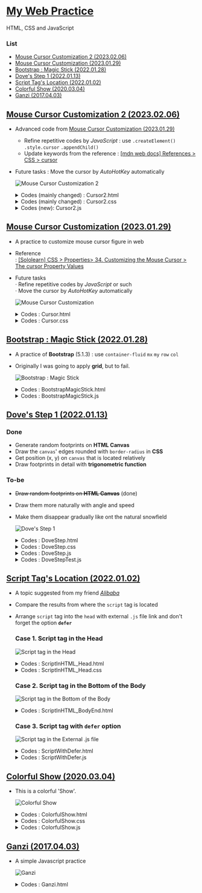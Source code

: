 # [My Web Practice](../README.md#my-web-practice)

HTML, CSS and JavaScript


### List

- [Mouse Cursor Customization 2 (2023.02.06)](#mouse-cursor-customization-2-20230206)
- [Mouse Cursor Customization (2023.01.29)](#mouse-cursor-customization-20230129)
- [Bootstrap : Magic Stick (2022.01.28)](#bootstrap--magic-stick-20220128)
- [Dove's Step 1 (2022.01.13)](#doves-step-1-20220113)
- [Script Tag's Location (2022.01.02)](#script-tags-location-20220102)
- [Colorful Show (2020.03.04)](#colorful-show-20200304)
- [Ganzi (2017.04.03)](#ganzi-20170403)


## [Mouse Cursor Customization 2 (2023.02.06)](#list)

- Advanced code from [Mouse Cursor Customization (2023.01.29)](#mouse-cursor-customization-20230129)
  - Refine repetitive codes by *JavaScript* : use `.createElement()` `.style.cursor` `.appendChild()`
  - Update keywords from the reference : [[mdn web docs] References > CSS > cursor](https://developer.mozilla.org/en-US/docs/Web/CSS/cursor)
- Future tasks : Move the cursor by *AutoHotKey* automatically

  ![Mouse Cursor Customization 2](./Images/Cursor2.gif)

  <details>
    <summary>Codes (mainly changed) : Cursor2.html</summary>

  ```html
      <head>
          ……
          <script defer src="./Cursor2.js" type="text/javascript"></script>
          ……
      </head>
  ```
  ```html
      <body>
          <div id="box">
              <h2>Mouse Cursor Customization 2</h2>
              <!-- Elements will be added by js -->
          </div>
          ……
      </body>
  ```
  </details>

  <details>
    <summary>Codes (mainly changed) : Cursor2.css</summary>

  ```css
  /* All blocks for classes related with cursor have been removed in CSS file. */
  ```
  </details>

  <details>
    <summary>Codes (new): Cursor2.js</summary>

  ```js
  var cursorTypes = [
      ["auto", "default", "none"],
      ["context-menu", "help", "pointer", "progress", "wait"],
      ["cell", "crosshair", "text", "vertical-text"],
      ["alias", "copy", "move"],
      ["no-drop", "not-allowed", "grab", "grabbing"],
      ["n-resize", "e-resize", "s-resize", "w-resize"],
      ["ne-resize", "nw-resize", "se-resize", "sw-resize"],
      ["ew-resize", "ns-resize", "nesw-resize", "nwse-resize"],
      ["zoom-in", "zoom-out"]
  ]

  // A function to generate span elements with inner text and cursor style
  function genBoxes(cursorTypes)
  {
      // Declare an object to indicate the element where new elements will be appended
      var obj = document.getElementById("box")

      // Loop for the array cursorTypes
      for (r in cursorTypes)
      {
          for (el in cursorTypes[r])
          {
              // Test : ok
              // console.log(cursorTypes[r][el])

              // Generate a box with style
              var newBox = document.createElement("span")
              // newBox.className = cursorTypes[r][el]                            // not needed
              newBox.innerText = cursorTypes[r][el]
              newBox.style.cursor = cursorTypes[r][el]

              // Append it
              obj.appendChild(newBox)
          }

          // Line replacement
          var br = document.createElement("br")
          obj.appendChild(br)
      }
  }

  // Run
  genBoxes(cursorTypes)
  ```
  </details>


## [Mouse Cursor Customization (2023.01.29)](#list)

- A practice to customize mouse cursor figure in web
- Reference  
  : [[Sololearn] CSS > Properties> 34. Customizing the Mouse Cursor > The cursor Property Values](https://www.sololearn.com/learning/1023/1110/1291/1)
- Future tasks  
  · Refine repetitive codes by *JavaScript* or such  
  · Move the cursor by *AutoHotKey* automatically

  ![Mouse Cursor Customization](./Images/Cursor.gif)

  <details>
    <summary>Codes : Cursor.html</summary>

  ```html
  <!DOCTYPE html>

  <html lang="en">

      <head>
          <meta charset="utf-8">
          <title>Mouse Cursor Customization</title>
          <meta name="author" content="kimpro82">
          <link rel="stylesheet" href="./Cursor.css">
      </head>

      <body>
          <div id="box">
              <h2>Mouse Cursor Customization</h2>

              <br>

              <span class="auto">auto</span>
              <span class="crosshair">crosshair</span>
              <span class="default">default</span>
              <span class="help">help</span>
              <span class="text">text</span>
              <span class="wait">wait</span>

              <br>

              <span class="n-resize">n-resize</span>
              <span class="s-resize">s-resize</span>
              <span class="ne-resize">ne-resize</span>
              <span class="sw-resize">sw-resize</span>
              
              <br>

              <span class="nw-resize">nw-resize</span>
              <span class="se-resize">se-resize</span>
              <span class="e-resize">e-resize</span>
              <span class="w-resize">w-resize</span>

              <br>

              <span class="pointer">pointer</span>
              <span class="progress">progress</span>
              <span class="not-allowed">not-allowed</span>
              <span class="no-drop">no-drop</span>

              <br>

              <span class="vertical-text">vertical-text</span>
              <span class="all-scroll">all-scroll</span>
              <span class="col-resize">col-resize</span>
              <span class="row-resize">row-resize</span>
          </div>

          <br>
          &nbsp;                                              <!-- to stay cursor when capture -->
      </body>

  </html>
  ```
  </details>

  <details>
    <summary>Codes : Cursor.css</summary>

  ```css
  @charset "EUC-KR";

  body
  {
      font-weight: bold;
  }

  #box
  {
      text-align: center;
      display: inline-block;
      border: 1px solid;
      padding: 5px;
      margin: 5px;
  }

  span
  {
      display: inline-block;
      border: 1px solid;
      padding: 5px;
      margin: 5px;
  }

  .auto           { cursor: auto;         }
  .crosshair      { cursor: crosshair;    }
  .default        { cursor: default;      }
  .help           { cursor: help;         }
  .text           { cursor: text;         }
  .wait           { cursor: wait;         }

  .n-resize       { cursor: n-resize;     }
  .s-resize       { cursor: s-resize;     }
  .ne-resize      { cursor: ne-resize;    }
  .sw-resize      { cursor: sw-resize;    }
  .nw-resize      { cursor: nw-resize;    }
  .se-resize      { cursor: se-resize;    }
  .e-resize       { cursor: e-resize;     }
  .w-resize       { cursor: w-resize;     }

  .pointer        { cursor: pointer;      }
  .progress       { cursor: progress;     }
  .not-allowed    { cursor: not-allowed;  }
  .no-drop        { cursor: no-drop;      }
  .vertical-text  { cursor: vertical-text;}
  .all-scroll     { cursor: all-scroll;   }
  .col-resize     { cursor: col-resize;   }
  .row-resize     { cursor: row-resize;   }
  ```
  </details>


## [Bootstrap : Magic Stick (2022.01.28)](#list)

- A practice of **Bootstrap** (5.1.3) : use `container-fluid` `mx` `my` `row` `col`
- Originally I was going to apply **grid**, but to fail.

  ![Bootstrap : Magic Stick](Images/BootstrapMagicStick.gif)

  <details>
    <summary>Codes : BootstrapMagicStick.html</summary>

  ```html
  ……
      <head>
          <meta charset="UTF-8">
          <title>Magic Stick by Bootstrap</title>
          <link href="./bootstrap5/css/bootstrap.min.css" rel="stylesheet" type="text/css">
          <script defer src="BootstrapMagicStick.js" type="text/javascript"></script>
      </head>

      <body>
          <div class="container-fluid mx-3 my-5">
              <div class="row">
                  <div class="col bg-primary text-center">
                      <h1><span id="text">여의봉아 여의봉아</span></h1>
                  </div>
              </div>
          </div>
      </body>
  ……
  ```
  </details>

  <details>
    <summary>Codes : BootstrapMagicStick.js</summary>

  ```js
  var direction = false;
  var width = 400;
  // console.log(width);

  function resize()
  {
      // Set direction and text content
      if (width < 450 && direction == false)
      {
          direction = !direction;
          document.getElementById("text").textContent = "길어져라 길어져라";
      }
      else if (width > 1000 && direction == true)
      {
          direction = !direction;
          document.getElementById("text").textContent = "짧아져라 짧아져라";
      }

      // Modify the body's width
      if (direction == true) { document.body.style.width = (Number(width) + 50) + 'px' }
      else  { document.body.style.width = (Number(width) - 50) + 'px'}

      width = document.body.style.width.replace(/[^0-9]/g, "");
      console.log(direction, width);
  }

  setInterval(resize, 100);
  ```
  </details>


## [Dove's Step 1 (2022.01.13)](#list)

### Done

- Generate random footprints on **HTML Canvas**
- Draw the `canvas`' edges rounded with `border-radius` in **CSS**
- Get position (x, y) on `canvas` that is located relatively
- Draw footprints in detail with **trigonometric function**

### To-be

- ~~Draw random footprints on **HTML Canvas**~~ (done)
- Draw them more naturally with angle and speed
- Make them disappear gradually like ont the natural snowfield

  ![Dove's Step 1](Images/DoveStep01.gif)

  <details>
    <summary>Codes : DoveStep.html</summary>

  ```html
  <!doctype html>

  <html lang="en">

      <head>

          <meta charset="utf-8">

          <title>Dove Step Simulation</title>
          <meta name="author" content="kimpro82">

          <link rel="stylesheet" href="DoveStep.css">
          <script defer src="DoveStep.js"></script>

      </head>

      <body>

          <p id="title">Dove's Step Simulation</p>

          <canvas id="canvas" width=600 height=600></canvas>
          <!-- It is necessary to fill width and height in HTML for dealing it with js -->

      </body>

  </html>
  ```
  </details>

  <details>
    <summary>Codes : DoveStep.css</summary>

  ```css
  body
  {
      text-align: center;
      font-size: 10px;
  }
  ```
  ```css
  #title
  {
      margin-top: 8rem;
      font-size: 4.5rem;
      margin-bottom: 1rem;

      font-family: Brush Script MT, Georgia, Garamond, Times New Roman, serif;

      color: crimson;
      text-shadow: 0.2rem 0.2rem 0.5rem black;
  }
  ```
  ```css
  #canvas
  {
      width: 600px;
      height: 600px;

      background-color: white;

      border: 1px solid gray;
      border-radius: 40px;

      box-shadow: 0.2rem 0.2rem 0.5rem;
  }
  ```
  </details>

  <details>
    <summary>Codes : DoveStep.js</summary>

  ```js
  // Declare global variables
  const canvas = document.getElementById("canvas");
  const ctx = canvas.getContext("2d");
  var x = -1, y = -1, direction = 0, step = 0;
  var interval = 1000;
  ```
  ```js
  // Start with a click on the canvas
  canvas.onclick = function(event)
  {
      x = event.clientX - ctx.canvas.offsetLeft;
      y = event.clientY - ctx.canvas.offsetTop;
      // test
      console.log("click point :", x, y);

      footPrint();
  }
  ```
  ```js
  // Determine where the next step is located
  function randomWalk()
  {
      if (x >= 0)
      {
          if (step > 19)
          {
              alert("The dove has archieved " + step + " steps. It became a budda and flied away!");
              return -1;
          }
          else
          {
              x = Math.round(Math.random() * 560) + 20;
              y = Math.round(Math.random() * 560) + 20;
              direction = Math.floor(Math.random() * 360);    // 0 ~ 359

              footPrint();
          }
      }
  }
  ```
  ```js
  // Figure the foot print in detail
  function footPrint()
  {
      var angles = [45, 90, 135, 270];
      ctx.beginPath();
      for (let i = 0; i < 4; i++)
      {
          ctx.moveTo(x, y);
          var x2 = x - Math.round(Math.cos(Math.PI * (angles[i] + direction) / 180) * 20);
          var y2 = y - Math.round(Math.sin(Math.PI * (angles[i] + direction) / 180) * 20);
          ctx.lineTo(x2, y2);
      }
      ctx.closePath();
      ctx.stroke();

      step++;

      // test
      console.log(step + "th step :", x, y, direction);
  }
  ```
  ```js
  // Loop by setInterval()
  setInterval(randomWalk, interval);
  ```
  </details>

  <details>
    <summary>Codes : DoveStepTest.js</summary>

  ```js
  // Rounding off in JavaScript

  console.log(Math.floor(0.7))                // 0
  console.log(Math.ceil(1.3))                 // 2
  console.log(Math.round(2.3))                // 2
  console.log(Math.round(2.7))                // 3
  ```
  ```js
  // Trigonometric Function in JavaScript

  console.log(Math.PI);                       // 3.141592653589793
  console.log(Math.PI / 180)                  // 0.017453292519943295

  console.log(Math.sin(Math.PI / 180))        // 0.01745240643728351
  console.log(Math.cos(Math.PI / 180))        // 0.9998476951563913

  console.log(Math.sin(Math.PI *   0 / 180))  // 0
  console.log(Math.sin(Math.PI *  30 / 180))  // 0.49999999999999994
  console.log(Math.sin(Math.PI *  45 / 180))  // 0.7071067811865475
  console.log(Math.sin(Math.PI *  60 / 180))  // 0.8660254037844386
  console.log(Math.sin(Math.PI *  90 / 180))  // 1
  console.log(Math.sin(Math.PI * 180 / 180))  // 1.2246467991473532e-16 ≒ 0
  console.log(Math.sin(Math.PI * 270 / 180))  // -1
  console.log(Math.sin(Math.PI * 360 / 180))  // -2.4492935982947064e-16 ≒ 0

  console.log(Math.cos(Math.PI *   0 / 180))  // 1
  console.log(Math.cos(Math.PI *  30 / 180))  // 0.8660254037844387
  console.log(Math.cos(Math.PI *  45 / 180))  // 0.7071067811865476
  console.log(Math.cos(Math.PI *  60 / 180))  // 0.5000000000000001
  console.log(Math.cos(Math.PI *  90 / 180))  // 6.123233995736766e-17 ≒ 0
  console.log(Math.cos(Math.PI * 180 / 180))  // -1
  console.log(Math.cos(Math.PI * 270 / 180))  // -1.8369701987210297e-16 ≒ 0
  console.log(Math.cos(Math.PI * 360 / 180))  // 1
  ```
  </details>


## [Script Tag's Location (2022.01.02)](#list)

- A topic suggested from my friend [*Alibaba*](https://github.com/abiriadev)
- Compare the results from where the `script` tag is located
- Arrange `script` tag into the `head` with external `.js` file link and don't forget the option **`defer`**

  ### Case 1. Script tag in the Head

  ![Script tag in the Head](Images/ScriptInHTML_Head.PNG)

  <details>
    <summary>Codes : ScriptInHTML_Head.html</summary>

  ```html
  ……
      <head>

          <meta charset="EUC-KR">
          <title>Script in the Head</title>
          <link rel="stylesheet" href="ScriptInHTML.css">
          <script>document.getElementsByTagName('p')[0].style.color = "red"</script>

      </head>
  ……
  ```
  </details>
  <details>
    <summary>Codes : ScriptInHTML_Head.css</summary>

  ```css
  p {
    text-align: center;
    font-family: Brush Script MT, Georgia, Garamond, Times New Roman, serif;
    /* font reference ☞ https://www.w3schools.com/css/css_font.asp */
      color: blue;
    font-size: 700%;
    margin: 0;
  }
  ```
  </details>

  ### Case 2. Script tag in the Bottom of the Body

  ![Script tag in the Bottom of the Body](Images/ScriptInHTML_BodyEnd.PNG)

  <details>
    <summary>Codes : ScriptInHTML_BodyEnd.html</summary>

  ```html
  ……
      <body>

          <p>Be the reads!</p>
          <script>document.getElementsByTagName('p')[0].style.color = "red"</script>

      </body>
  ……
  ```
  </details>

  ### Case 3. Script tag with `defer` option

  ![Script tag in the External .js file](Images/ScriptInExternalJS.PNG)

  <details>
    <summary>Codes : ScriptWithDefer.html</summary>

  ```html
  ……
      <head>

          ……
          <script defer src="ScriptInExternalJS.js"></script>
          <!-- don't forget "defer" ! -->

      </head>
  ……
  ```
  </details>
  <details>
    <summary>Codes : ScriptWithDefer.js</summary>

  ```js
  document.getElementsByTagName('p')[0].style.color = "red"
  ```
  </details>


## [Colorful Show (2020.03.04)](#list)

- This is a colorful 'Show'.

  ![Colorful Show](Images/ColorfulShow.gif)

  <details>
    <summary>Codes : ColorfulShow.html</summary>

  ```html
  <!DOCTYPE html>

  <html>

  <head>
    <meta charset="EUC-KR">
    <title>Colorful Show</title>
      <link rel="stylesheet" href="ColorfulShow.css">
  </head>

  <body>
    <p id='chameleon'>Show</p>
      <script src="ColorfulShow.js">
      <!--
        <script> can be located in <head> or <body>. 
        But, in this case, we should consider execution sequence.
      -->
      
    </script> 
  </body>

  </html>
  ```
  </details>
  <details>
    <summary>Codes : ColorfulShow.css</summary>

  ```css
  @charset "EUC-KR";

  #chameleon {
    text-align: center;
    font-family: "Times New Roman", Times, serif;
    font-size: 1000%;
  }
  ```
  </details>
  <details>
    <summary>Codes : ColorfulShow.js</summary>

  ```javascript
  function changeColor() {
    randNumDec = Math.floor(Math.random() * Math.pow(256, 3));
      /*
      * Math.random() returns a number lower than 1.
      * Math.floor() returns the largest integer less than or equal to a given number.
      * 256**3 is for the RGB color range between #000000 ~ #FFFFFF.
      */
    randNumHex = randNumDec.toString(16); /* Convert Decimal to Hexadecimal */

    /* document.write(randNumHex, "<br>"); */
      /* document.write() returns real HTML codes. */
      /* document.write(typeof randColor);
      * string
      */

    document.getElementById('chameleon').style.color = '#' + randNumHex;
  }

  setInterval(changeColor, 1000);
  ```
  </details>


## [Ganzi (2017.04.03)](#list)

- A simple Javascript practice

  ![Ganzi](Images/Ganzi.gif)

  <details>
    <summary>Codes : Ganzi.html</summary>

  ```html
  <div id ="Zure">Ganzi</div>

  <script type="text/javascript">
    
  function thunder() {
    var x = document.getElementById("Zure");
    var storm = document.write(x.innerHTML + " Storm");
    Zure.replace(x,storm);
  }
  setInterval(thunder, 3000);
    
  </script>
  ```
  </details>